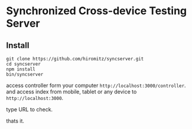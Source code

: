 # Synchronized Cross-device Testing Server

## Install

```
git clone https://github.com/hiromitz/syncserver.git
cd syncserver
npm install
bin/syncserver
```

access controller form your computer ``http://localhost:3000/controller``.
 and access index from mobile, tablet or any device to ``http://localhost:3000``.

 type URL to check.

 thats it.
